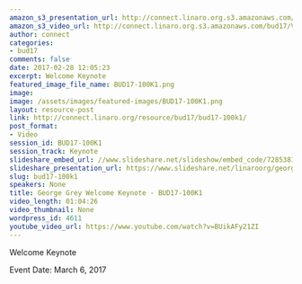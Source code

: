 ```yaml
---
amazon_s3_presentation_url: http://connect.linaro.org.s3.amazonaws.com/bud17/Presentations/BUD17-100K1.pdf
amazon_s3_video_url: http://connect.linaro.org.s3.amazonaws.com/bud17/Videos/Monday/George%20Grey%20Welcome%20Keynote%20-%20BUD17-100K1.mp4
author: connect
categories:
- bud17
comments: false
date: 2017-02-28 12:05:23
excerpt: Welcome Keynote
featured_image_file_name: BUD17-100K1.png
image:
image: /assets/images/featured-images/BUD17-100K1.png
layout: resource-post
link: http://connect.linaro.org/resource/bud17/bud17-100k1/
post_format:
- Video
session_id: BUD17-100K1
session_track: Keynote
slideshare_embed_url: //www.slideshare.net/slideshow/embed_code/72853814
slideshare_presentation_url: https://www.slideshare.net/linaroorg/george-grey-welcome-keynote-bud17100k1
slug: bud17-100k1
speakers: None
title: George Grey Welcome Keynote - BUD17-100K1
video_length: 01:04:26
video_thumbnail: None
wordpress_id: 4611
youtube_video_url: https://www.youtube.com/watch?v=BUikAFy21ZI
---
```


Welcome Keynote

Event Date: March 6, 2017
